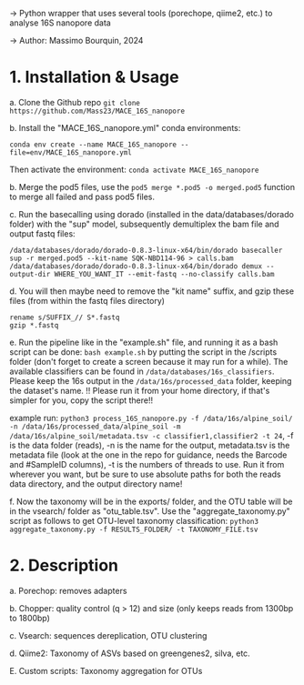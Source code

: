 -> Python wrapper that uses several tools (porechope, qiime2, etc.) to analyse 16S nanopore data

-> Author: Massimo Bourquin, 2024

# 1. Installation & Usage

  a. Clone the Github repo `git clone https://github.com/Mass23/MACE_16S_nanopore`

  b. Install the "MACE_16S_nanopore.yml" conda environments:
```
conda env create --name MACE_16S_nanopore --file=env/MACE_16S_nanopore.yml
```
  Then activate the environment: `conda activate MACE_16S_nanopore`

  b. Merge the pod5 files, use the `pod5 merge *.pod5 -o merged.pod5` function to merge all failed and pass pod5 files.

  c. Run the basecalling using dorado (installed in the data/databases/dorado folder) with the "sup" model, subsequently demultiplex the bam file and output fastq files: 
  ```
  /data/databases/dorado/dorado-0.8.3-linux-x64/bin/dorado basecaller sup -r merged.pod5 --kit-name SQK-NBD114-96 > calls.bam
  /data/databases/dorado/dorado-0.8.3-linux-x64/bin/dorado demux --output-dir WHERE_YOU_WANT_IT --emit-fastq --no-classify calls.bam
  ```

  d. You will then maybe need to remove the "kit name" suffix, and gzip these files (from within the fastq files directory)
```
rename s/SUFFIX_// S*.fastq
gzip *.fastq
```
    
  e. Run the pipeline like in the "example.sh" file, and running it as a bash script can be done: `bash example.sh` by putting the script in the /scripts folder (don't forget to create a screen because it may run for a while). The available classifiers can be found in `/data/databases/16s_classifiers`. Please keep the 16s output in the `/data/16s/processed_data` folder, keeping the dataset's name. !! Please run it from your home directory, if that's simpler for you, copy the script there!!
  
  example run: `python3 process_16S_nanopore.py -f /data/16s/alpine_soil/ -n /data/16s/processed_data/alpine_soil -m /data/16s/alpine_soil/metadata.tsv -c classifier1,classifier2 -t 24`, -f is the data folder (reads), -n is the name for the output, metadata.tsv is the metadata file (look at the one in the repo for guidance, needs the Barcode and #SampleID columns), -t is the numbers of threads to use. Run it from wherever you want, but be sure to use absolute paths for both the reads data directory, and the output directory name!

  f. Now the taxonomy will be in the exports/ folder, and the OTU table will be in the vsearch/ folder as "otu_table.tsv". Use the "aggregate_taxonomy.py" script as follows to get OTU-level taxonomy classification: `python3 aggregate_taxonomy.py -f RESULTS_FOLDER/ -t TAXONOMY_FILE.tsv`

# 2. Description

  a. Porechop: removes adapters
  
  b. Chopper: quality control (q > 12) and size (only keeps reads from 1300bp to 1800bp)

  c. Vsearch: sequences dereplication, OTU clustering
  
  d. Qiime2: Taxonomy of ASVs based on greengenes2, silva, etc.

  E. Custom scripts: Taxonomy aggregation for OTUs


